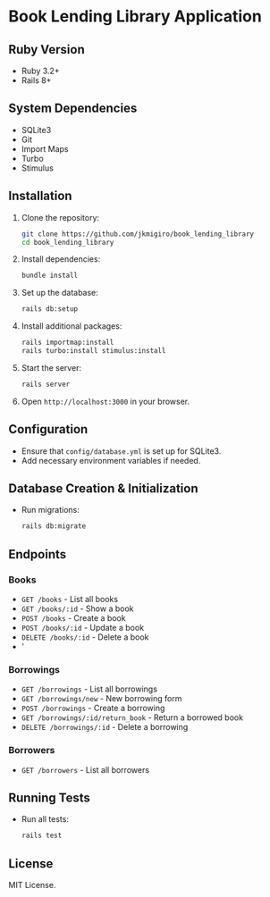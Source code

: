 # Book Lending Library Application

## Ruby Version
- Ruby 3.2+
- Rails 8+

## System Dependencies
- SQLite3
- Git
- Import Maps
- Turbo
- Stimulus

## Installation
1. Clone the repository:
   ```sh
   git clone https://github.com/jkmigiro/book_lending_library
   cd book_lending_library
   ```
2. Install dependencies:
   ```sh
   bundle install
   ```
3. Set up the database:
   ```sh
   rails db:setup
   ```
4. Install additional packages:
   ```sh
   rails importmap:install
   rails turbo:install stimulus:install
   ```
5. Start the server:
   ```sh
   rails server
   ```
6. Open `http://localhost:3000` in your browser.

## Configuration
- Ensure that `config/database.yml` is set up for SQLite3.
- Add necessary environment variables if needed.

## Database Creation & Initialization
- Run migrations:
  ```sh
  rails db:migrate
  ```

## Endpoints

### Books
- `GET /books` - List all books
- `GET /books/:id` - Show a book
- `POST /books` - Create a book
- `POST /books/:id` - Update a book
- `DELETE /books/:id` - Delete a book
- '
### Borrowings
- `GET /borrowings` - List all borrowings
- `GET /borrowings/new` - New borrowing form
- `POST /borrowings` - Create a borrowing
- `GET /borrowings/:id/return_book` - Return a borrowed book
- `DELETE /borrowings/:id` - Delete a borrowing
### Borrowers
- `GET /borrowers` - List all borrowers
  
## Running Tests
- Run all tests:
  ```sh
  rails test
  ```  


## License
MIT License.
